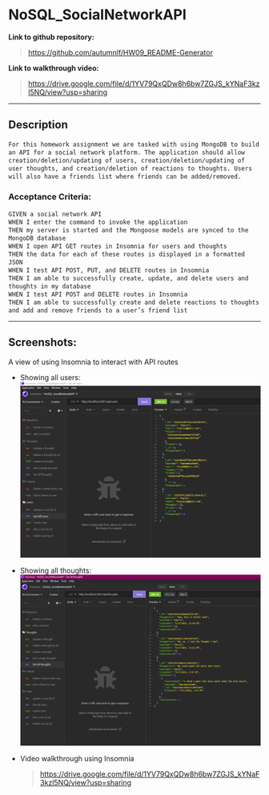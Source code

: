 # NoSQL_SocialNetworkAPI

**Link to github repository:**
> https://github.com/autumnlf/HW09_README-Generator

**Link to walkthrough video:**
> https://drive.google.com/file/d/1YV79QxQDw8h6bw7ZGJS_kYNaF3kzl5NQ/view?usp=sharing

---

## Description
    For this homework assignment we are tasked with using MongoDB to build an API for a social network platform. The application should allow creation/deletion/updating of users, creation/deletion/updating of user thoughts, and creation/deletion of reactions to thoughts. Users will also have a friends list where friends can be added/removed.

### Acceptance Criteria:

    GIVEN a social network API
    WHEN I enter the command to invoke the application
    THEN my server is started and the Mongoose models are synced to the MongoDB database
    WHEN I open API GET routes in Insomnia for users and thoughts
    THEN the data for each of these routes is displayed in a formatted JSON
    WHEN I test API POST, PUT, and DELETE routes in Insomnia
    THEN I am able to successfully create, update, and delete users and thoughts in my database
    WHEN I test API POST and DELETE routes in Insomnia
    THEN I am able to successfully create and delete reactions to thoughts and add and remove friends to a user’s friend list

---


## Screenshots:
A view of using Insomnia to interact with API routes

* Showing all users:
    ![Capture of generated README](./assets/cap1.PNG)

* Showing all thoughts:
    ![Capture of generated README](./assets/cap2.PNG)

* Video walkthrough using Insomnia
    >https://drive.google.com/file/d/1YV79QxQDw8h6bw7ZGJS_kYNaF3kzl5NQ/view?usp=sharing